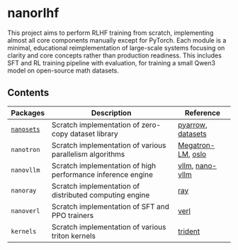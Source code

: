 # nanorlhf
This project aims to perform RLHF training from scratch, implementing almost all core components manually except for PyTorch. Each module is a minimal, educational reimplementation of large-scale systems focusing on clarity and core concepts rather than production readiness. This includes SFT and RL training pipeline with evaluation, for training a small Qwen3 model on open-source math datasets.

## Contents

| Packages                                                                          | Description                                                 | Reference                                                                                              |
|-----------------------------------------------------------------------------------|-------------------------------------------------------------|--------------------------------------------------------------------------------------------------------|
| [`nanosets`](https://github.com/hyunwoongko/nanorlhf/tree/main/nanorlhf/nanosets) | Scratch implementation of zero-copy dataset library         | [pyarrow](https://github.com/apache/arrow), [datasets](https://github.com/huggingface/datasets)        |
| `nanotron`                                                                        | Scratch implementation of various parallelism algorithms    | [Megatron-LM](https://github.com/NVIDIA/Megatron-LM), [oslo](https://github.com/EleutherAI/oslo)       |
| `nanovllm`                                                                        | Scratch implementation of high performance inference engine | [vllm](https://github.com/vllm-project/vllm), [nano-vllm](https://github.com/GeeeekExplorer/nano-vllm) |
| `nanoray`                                                                         | Scratch implementation of distributed computing engine      | [ray](https://github.com/ray-project/ray)                                                              |
| `nanoverl`                                                                        | Scratch implementation of SFT and PPO trainers              | [verl](https://github.com/volcengine/verl)                                                             |
| `kernels`                                                                         | Scratch implementation of various triton kernels            | [trident](https://github.com/kakaobrain/trident)                                                       |
